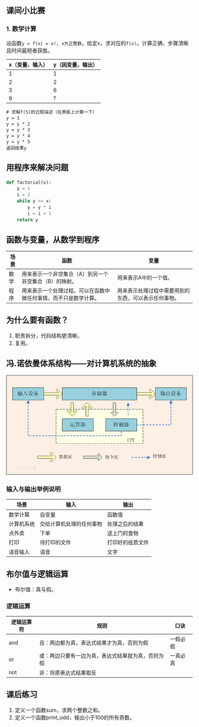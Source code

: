 ## 课间小比赛

### 1. 数学计算
设函数`y = f(x) = x!, x为正整数`，给定x，求对应的`f(x)`。计算正确、步骤清晰且时间最短者获胜。

x（变量、输入） | y（因变量，输出）
-------------|----------
1 | 1
2 | 2
3 | 6
9 | ?

```
# 求解f(5)的过程描述（在黑板上计算一下）
y = 1
y = y * 2
y = y * 3
y = y * 4
y = y * 5
返回结果y
```


## 用程序来解决问题
```python
def factorial(x):
    y = 1
    i = 2
    while y <= x:
        y = y * i
        i = i + 1
    return y
```

## 函数与变量，从数学到程序
场景 | 函数 | 变量
----|-----|----
数学 | 用来表示一个非空集合（A）到另一个非空集合（B）的映射。 | 用来表示A中的一个值。
程序 | 用来表示一个处理过程。可以在函数中做任何事情，而不只是数学计算。 | 用来表示处理过程中需要用到的东西，可以表示任何事物。


## 为什么要有函数？
1. 职责拆分，代码结构更清晰。
2. 复用。


## 冯.诺依曼体系结构——对计算机系统的抽象
![](../images/lesson_01_computer_system.png)


### 输入与输出举例说明
场景 | 输入 | 输出
----|------|----
数学计算 | 自变量 | 函数值
计算机系统 | 交给计算机处理的任何事物 | 处理之后的结果
点外卖 | 下单 | 送上门的食物
打印 | 待打印的文件 | 打印好的纸质文件
语音输入 | 语音 | 文字


## 布尔值与逻辑运算
* 布尔值：真与假。

### 逻辑运算
逻辑运算符 | 规则 | 口诀
---------|-----|----
and | 且：两边都为真，表达式结果才为真，否则为假 | 一假必假
or | 或：两边只要有一边为真，表达式结果就为真，否则为假 | 一真必真
not | 非：将原表达式结果取反 | 


## 课后练习
1. 定义一个函数sum，求两个整数之和。
2. 定义一个函数print_odd，输出小于100的所有奇数。
